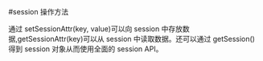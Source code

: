 #session 操作方法

通过 setSessionAttr(key, value)可以向 session 中存放数据,getSessionAttr(key)可以从 session
中读取数据。还可以通过 getSession()得到 session 对象从而使用全面的 session API。
